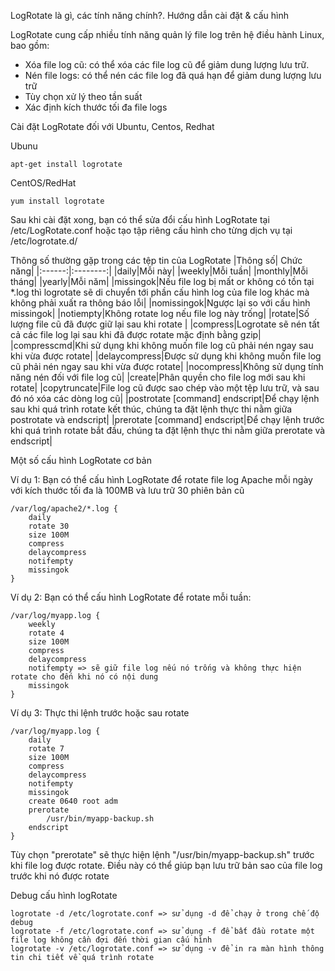 LogRotate là gì, các tính năng chính?. Hướng dẫn cài đặt & cấu hình

LogRotate cung cấp nhiều tính năng quản lý file log trên hệ điều hành Linux, bao gồm:
- Xóa file log cũ: có thể xóa các file log cũ để giảm dung lượng lưu trữ.
- Nén file logs: có thể nén các file log đã quá hạn để giảm dung lượng lưu trữ
- Tùy chọn xử lý theo tần suất
- Xác định kích thước tối đa file logs

Cài đặt LogRotate đối với Ubuntu, Centos, Redhat

Ubunu
```
apt-get install logrotate
```

CentOS/RedHat
```
yum install logrotate
```

Sau khi cài đặt xong, bạn có thể sửa đổi cấu hình LogRotate tại /etc/LogRotate.conf hoặc tạo tập riêng cấu hình cho từng dịch vụ tại /etc/logrotate.d/

Thông số thường gặp trong các tệp tin của LogRotate
|Thông số| Chức năng|
|:------:|:--------:|
|daily|Mỗi này|
|weekly|Mỗi tuần|
|monthly|Mỗi tháng|
|yearly|Mỗi năm|
|missingok|Nếu file log bị mất or không có tồn tại *.log thì logrotate sẽ di chuyển tới phần cấu hình log của file log khác mà không phải xuất ra thông báo lỗi|
|nomissingok|Ngược lại so với cấu hình missingok|
|notiempty|Không rotate log nếu file log này trống|
|rotate|Số lượng file cũ đã được giữ lại sau khi rotate |
|compress|Logrotate sẽ nén tất cả các file log lại sau khi đã được rotate mặc định bằng gzip|
|compresscmd|Khi sử dụng khi không muốn file log cũ phải nén ngay sau khi vừa được rotate|
|delaycompress|Được sử dụng khi không muốn file log cũ phải nén ngay sau khi vừa được rotate|
|nocompress|Không sử dụng tính năng nén đối với file log cũ|
|create|Phân quyền cho file log mới sau khi rotate|
|copytruncate|File log cũ được sao chép vào một tệp lưu trữ, và sau đó nó xóa các dòng log cũ|
|postrotate [command] endscript|Để chạy lệnh sau khi quá trình rotate kết thúc, chúng ta đặt lệnh thực thi nằm giữa postrotate và endscript|
|prerotate [command] endscript|Để chạy lệnh trước khi quá trình rotate bắt đầu, chúng ta đặt lệnh thực thi nằm giữa prerotate và endscript|

Một số cấu hình LogRotate cơ bản

Ví dụ 1: Bạn có thể cấu hình LogRotate để rotate file log Apache mỗi ngày với kích thước tối đa là 100MB và lưu trữ 30 phiên bản cũ
```
/var/log/apache2/*.log {
    daily
    rotate 30
    size 100M
    compress
    delaycompress
    notifempty
    missingok
}
```

Ví dụ 2: Bạn có thể cấu hình LogRotate để rotate mỗi tuần:
```
/var/log/myapp.log {
    weekly
    rotate 4
    size 100M
    compress
    delaycompress
    notifempty => sẽ giữ file log nếu nó trống và không thực hiện rotate cho đến khi nó có nội dung
    missingok
}
```

Ví dụ 3: Thực thi lệnh trước hoặc sau rotate
```
/var/log/myapp.log {
    daily
    rotate 7
    size 100M
    compress
    delaycompress
    notifempty
    missingok
    create 0640 root adm
    prerotate
        /usr/bin/myapp-backup.sh
    endscript
}
```
Tùy chọn "prerotate" sẽ thực hiện lệnh "/usr/bin/myapp-backup.sh" trước khi file log được rotate. Điều này có thể giúp bạn lưu trữ bản sao của file log trước khi nó được rotate

Debug cấu hình logRotate
```
logrotate -d /etc/logrotate.conf => sử dụng -d để chạy ở trong chế độ debug
logrotate -f /etc/logrotate.conf => sử dụng -f để bất đầu rotate một file log không cần đợi đến thời gian cấu hình
logrotate -v /etc/logrotate.conf => sử dụng -v để in ra màn hình thông tin chi tiết về quá trình rotate
```



